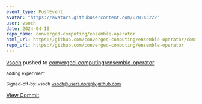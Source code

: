 ```yaml
---
event_type: PushEvent
avatar: "https://avatars.githubusercontent.com/u/814322?"
user: vsoch
date: 2024-04-10
repo_name: converged-computing/ensemble-operator
html_url: https://github.com/converged-computing/ensemble-operator/commit/0990a474dccbad37be1f84741f8ea874eef719e0
repo_url: https://github.com/converged-computing/ensemble-operator
---
```


<a href='https://github.com/vsoch' target='_blank'>vsoch</a> pushed to <a href='https://github.com/converged-computing/ensemble-operator' target='_blank'>converged-computing/ensemble-operator</a>

<small>adding experiment

Signed-off-by: vsoch <vsoch@users.noreply.github.com></small>

<a href='https://github.com/converged-computing/ensemble-operator/commit/0990a474dccbad37be1f84741f8ea874eef719e0' target='_blank'>View Commit</a>